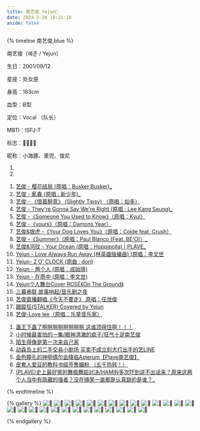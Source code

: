 ```yaml
---
title: 南艺俊_Yejun💙
date: 2024-5-26 10:21:18
aside: false
---
```


{% timeline 南艺俊,blue %}

<!-- timeline 个人资料 -->

 南艺俊（예준 / Yejun）

生日：2001/09/12

星座：处女座

身高：183cm

血型：B型

定位：Vocal （队长）

MBTI：ISFJ-T

标志：🐬💙🥟🐰

昵称：小海豚、里兜、俊尼

<!-- endtimeline -->

<!-- timeline TMI -->

1. 
2. 

<!-- endtimeline -->

<!-- timeline 翻唱Cover -->

1. [艺俊 - 樱花结局 (原唱：Busker Busker)_](https://www.bilibili.com/video/BV18Q4y1s7aw/?spm_id_from=333.999.0.0&vd_source=683accdf4a366c372d15625bf59c99d7)
2. [艺俊 - 亂春 (原唱 : 新少年)_](https://www.bilibili.com/video/BV1CH4y167s7/?spm_id_from=333.999.0.0&vd_source=683accdf4a366c372d15625bf59c99d7)
3. [艺俊 - 《借着醉意》 (Slightly Tipsy) （原唱：灿多）](https://www.bilibili.com/video/BV1Va4y1D7Eh/?spm_id_from=333.999.0.0&vd_source=683accdf4a366c372d15625bf59c99d7)
4. [艺俊 - They're Gonna Say We're Right (原唱 : Lee Kang Seung)_](https://www.bilibili.com/video/BV1yQ4y177o4/?spm_id_from=333.999.0.0&vd_source=683accdf4a366c372d15625bf59c99d7)
5. [ 艺俊 -《Someone You Used to Know》（原唱：Kyul）](https://www.bilibili.com/video/BV1M94y1T7vE/?spm_id_from=333.999.0.0&vd_source=683accdf4a366c372d15625bf59c99d7)
6. [ 艺俊 -《yours》（原唱：Damons Year）](https://www.bilibili.com/video/BV15W4y1w7yN/?spm_id_from=333.999.0.0&vd_source=683accdf4a366c372d15625bf59c99d7)
7. [ 艺俊&银虎 -《Your Dog Loves You》（原唱：Colde feat. Crush）](https://www.bilibili.com/video/BV1dm411Z7F6/?spm_id_from=333.999.0.0&vd_source=683accdf4a366c372d15625bf59c99d7)
8. [ 艺俊 -《Summer》（原唱：Paul Blanco (Feat. BE'O)）_](https://www.bilibili.com/video/BV1xi421Q7EB/?spm_id_from=333.999.0.0&vd_source=683accdf4a366c372d15625bf59c99d7)
9. [艺俊&河玟 - Your Ocean (原唱：Hoppipolla) | PLAVE_](https://www.bilibili.com/video/BV1iQ4y147xe/?spm_id_from=333.999.0.0&vd_source=683accdf4a366c372d15625bf59c99d7)
10. [ Yejun - Love Always Run Away (林英雄版编曲) (原唱：李文世](https://www.bilibili.com/video/BV1GX4y1D7bu/?spm_id_from=333.999.0.0&vd_source=683accdf4a366c372d15625bf59c99d7)
11. [Yejun- 2 O' CLOCK (原曲 : dori) ](https://www.bilibili.com/video/BV1ts4y1L7bM/?spm_id_from=333.999.0.0&vd_source=683accdf4a366c372d15625bf59c99d7)
12. [Yejun - 两个人 (原唱：成始璄) ](https://www.bilibili.com/video/BV1324y1b7YU/?spm_id_from=333.999.0.0&vd_source=683accdf4a366c372d15625bf59c99d7)
13. [Yejun - 在雨中 (原唱：李文世) ](https://www.bilibili.com/video/BV1S54y1u77E/?spm_id_from=333.999.0.0&vd_source=683accdf4a366c372d15625bf59c99d7)
14. [Yejun个人舞台Cover ROSÉ《On The Ground》](https://www.bilibili.com/video/BV12w4m1m7ff/?spm_id_from=333.999.0.0&vd_source=683accdf4a366c372d15625bf59c99d7)
15. [三幕串联 故事响起/音乐剧之夜](https://www.bilibili.com/video/BV1GW4y1P7Vf/?spm_id_from=333.999.0.0&vd_source=683accdf4a366c372d15625bf59c99d7)
16. [艺俊直播翻唱《今天不要走》 原唱：任世俊](https://www.bilibili.com/video/BV1ww411K7XL/?spm_id_from=333.999.0.0&vd_source=683accdf4a366c372d15625bf59c99d7)
17. [跟蹤狂(STALKER) Covered by Yejun](https://www.bilibili.com/video/BV1b94y1s71g/?spm_id_from=333.999.0.0&vd_source=683accdf4a366c372d15625bf59c99d7)
18. [艺俊-Love lee（原唱：乐童音乐家）](https://www.bilibili.com/video/BV1Tz4y1V7E7/?spm_id_from=333.999.0.0&vd_source=683accdf4a366c372d15625bf59c99d7)

<!-- endtimeline -->

<!-- timeline 常看常新的切片 -->

1. [蛊王下蛊了啊啊啊啊啊啊啊啊 这谁顶得住啊！！！](https://www.bilibili.com/video/BV1dm411S7fz/?spm_id_from=333.999.0.0&vd_source=683accdf4a366c372d15625bf59c99d7)
2. [小时候最害怕的一集/眼神清澈的疯子/狂气十足南艺俊](https://www.bilibili.com/video/BV1gH4y1z7oa/?spm_id_from=333.999.0.0&vd_source=683accdf4a366c372d15625bf59c99d7)
2. [陌生得像是第一次来自己家](https://www.bilibili.com/video/BV1S84y1Q7ek/?spm_id_from=333.999.0.0&vd_source=683accdf4a366c372d15625bf59c99d7)
2. [动森岛上的二手交易小剧场 买卖不成立刻大打出手的艺LINE](https://www.bilibili.com/video/BV1Uu4y1P7Rj/?spm_id_from=333.999.0.0&vd_source=683accdf4a366c372d15625bf59c99d7)
2. [金色瞳孔的神明偶尔会降临Asterum【Plave南艺俊】](https://www.bilibili.com/video/BV1Fp4y1u7My/?spm_id_from=333.999.0.0&vd_source=683accdf4a366c372d15625bf59c99d7)
2. [皮套人爱豆的教科书级签售媚粉 （五千热转！）](https://www.bilibili.com/video/BV1mw411m7bn/?spm_id_from=333.999.0.0&vd_source=683accdf4a366c372d15625bf59c99d7)
2. [(PLAVE)史上最好笑的舞痴舞蹈对决/HAMIN多次吓到说不出话来？原来这两个人当中有隐藏的强者？没在搞笑一直都是认真跳的是谁？_](https://www.bilibili.com/video/BV1sk4y1j7DD/?spm_id_from=333.999.0.0&vd_source=683accdf4a366c372d15625bf59c99d7)

<!-- endtimeline -->

{% endtimeline %}

{% gallery %}
![💙](https://img2.imgtp.com/2024/05/27/thyTz5yn.jpg)
![💙](https://img2.imgtp.com/2024/05/27/myO88a2R.jpg)
![💙](https://img2.imgtp.com/2024/05/27/DxZLQBvy.jpg)
![💙](https://img2.imgtp.com/2024/05/27/uJw4Hvna.jpg)
![💙](https://img2.imgtp.com/2024/05/27/EfCkH40t.jpg)
![💙](https://img2.imgtp.com/2024/05/27/QAYendcF.jpg)
![💙](https://img2.imgtp.com/2024/05/27/AAUqlALK.jpg)
![💙](https://img2.imgtp.com/2024/05/27/kRrze9Hm.jpg)
![💙](https://img2.imgtp.com/2024/05/27/NtbWUA01.jpg)
![💙](https://img2.imgtp.com/2024/05/27/jSFoPEVh.jpg)
![💙](https://img2.imgtp.com/2024/05/27/QSp9K9Sa.jpg)
![💙](https://img2.imgtp.com/2024/05/27/eAKHzfH8.jpg)
![💙](https://img2.imgtp.com/2024/05/27/lQRN7v0l.jpg)
![💙](https://img2.imgtp.com/2024/05/27/st4f2lkA.jpg)
![💙](https://img2.imgtp.com/2024/05/27/rOR0vL0r.jpg)
![💙](https://img2.imgtp.com/2024/05/27/TUDPtL6T.jpg)
![💙](https://img2.imgtp.com/2024/05/27/qcScuiG6.jpg)
![💙](https://img2.imgtp.com/2024/05/27/mMWeCbXF.jpg)
![💙](https://img2.imgtp.com/2024/05/27/XtTOIaHu.jpg)
![💙](https://img2.imgtp.com/2024/05/27/MldAkNyt.jpg)
![💙](https://img2.imgtp.com/2024/05/27/8fnR0xWA.jpg)
![💙](https://img2.imgtp.com/2024/05/27/IXXLQAPJ.jpg)
![💙](https://img2.imgtp.com/2024/05/27/JDfFlMNI.jpg)
![💙](https://img2.imgtp.com/2024/05/27/JftOXGCC.jpg)
![💙](https://img2.imgtp.com/2024/05/27/KjGpyuy0.jpg)
![💙](https://img.picui.cn/free/2024/06/01/665b1341199e1.jpg)
![💙](https://img.picui.cn/free/2024/06/18/667129ac0ecb1.jpg)




{% endgallery %}





